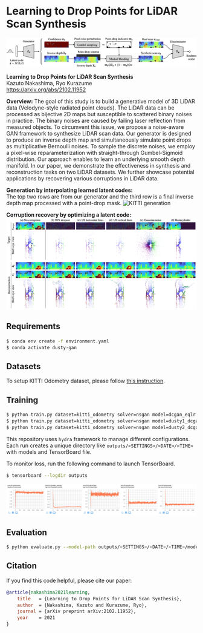 # Learning to Drop Points for LiDAR Scan Synthesis

![](docs/overview.png)

**Learning to Drop Points for LiDAR Scan Synthesis**<br>
Kazuto Nakashima, Ryo Kurazume<br>
https://arxiv.org/abs/2102.11952

**Overview:** The goal of this study is to build a generative model of 3D LiDAR data (Velodyne-style radiated point clouds).
The LiDAR data can be processed as bijective 2D maps but susceptible to scattered binary noises in practice.
The binary noises are caused by failing laser reflection from measured objects.
To circumvent this issue, we propose a noise-aware GAN framework to synthesize LiDAR scan data.
Our generator is designed to produce an inverse depth map and simultaneously simulate point drops as multiplicative Bernoulli noises.
To sample the discrete noises, we employ a pixel-wise reparameterization with straight-through Gumbel-Sigmoid distribution.
Our approach enables to learn an underlying smooth depth manifold.
In our paper, we demonstrate the effectiveness in synthesis and reconstruction tasks on two LiDAR datasets.
We further showcase potential applications by recovering various corruptions in LiDAR data.

**Generation by interpolating learned latent codes:**<br>
The top two rows are from our generator and the third row is a final inverse depth map processed with a point-drop mask.
![KITTI generation](docs/kitti.gif)

**Corruption recovery by optimizing a latent code:**
![KITTI corruption recovery](docs/corruption_recovery.png)

## Requirements

```sh
$ conda env create -f environment.yaml
$ conda activate dusty-gan
```

## Datasets

To setup KITTI Odometry dataset, please follow [this instruction](docs/setup_kitti.md).

## Training

```sh
$ python train.py dataset=kitti_odometry solver=nsgan model=dcgan_eqlr
$ python train.py dataset=kitti_odometry solver=nsgan model=dusty1_dcgan_eqlr
$ python train.py dataset=kitti_odometry solver=nsgan model=dusty2_dcgan_eqlr
```

This repository uses `hydra` framework to manage different configurations.
Each run creates a unique directory like `outputs/<SETTINGS>/<DATE>/<TIME>` with models and TensorBoard file.

To monitor loss, run the following command to launch TensorBoard.

```sh
$ tensorboard --logdir outputs
```

![](docs/tb.png)

## Evaluation

```sh
$ python evaluate.py --model-path outputs/<SETTINGS>/<DATE>/<TIME>/models/checkpoint_0025000000.pth
```

## Citation

If you find this code helpful, please cite our paper:

```bibtex
@article{nakashima2021learning,
    title   = {Learning to Drop Points for LiDAR Scan Synthesis},
    author  = {Nakashima, Kazuto and Kurazume, Ryo},
    journal = {arXiv preprint arXiv:2102.11952},
    year    = 2021
}
```
